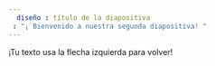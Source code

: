 ```yaml
---
  diseño : título de la diapositiva
 : "¡ Bienvenido a nuestra segunda diapositiva! "
---
```

¡Tu texto 
usa la flecha izquierda para volver!
